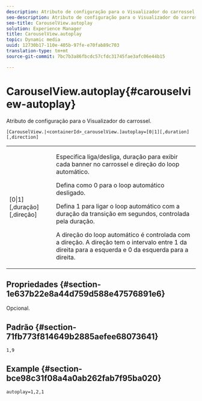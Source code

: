 ```yaml
---
description: Atributo de configuração para o Visualizador do carrossel.
seo-description: Atributo de configuração para o Visualizador do carrossel.
seo-title: CarouselView.autoplay
solution: Experience Manager
title: CarouselView.autoplay
topic: Dynamic media
uuid: 12730b17-110e-405b-97fe-e70fab89c703
translation-type: tm+mt
source-git-commit: 7bc7b3a86fbcdc57cfdc31745fae3afc06e44b15

---
```



# CarouselView.autoplay{#carouselview-autoplay}

Atributo de configuração para o Visualizador do carrossel.

`[CarouselView.|<containerId>_carouselView.]autoplay=[0|1][,duration][,direction]`

<table id="table_441553CD34C94A58A9D7CBF772DEDDB6"> 
 <tbody> 
  <tr> 
   <td colname="col1"> <p> <span class="codeph">[0|1][,duração][,direção]</span> </p> </td> 
   <td colname="col2"> <p> Especifica liga/desliga, duração para exibir cada banner no carrossel e direção do loop automático. </p> <p>Defina como <span class="codeph"> 0</span> para o loop automático desligado. </p> <p>Defina <span class="codeph"> 1</span> para ligar o loop automático com a duração da transição em segundos, controlada pela <span class="codeph"> duração</span>. </p> <p>A direção do loop automático é controlada com a <span class="codeph"> direção</span>. A <span class="codeph"> direção</span> tem o intervalo entre <span class="codeph"> 1</span> da direita para a esquerda e <span class="codeph"> 0</span> da esquerda para a direita. </p> </td> 
  </tr> 
 </tbody> 
</table>

## Propriedades {#section-1e637b22e8a44d759d588e47576891e6}

Opcional.

## Padrão {#section-71fb773f814649b2885aefee68073641}

`1,9`

## Example {#section-bce98c31f08a4a0ab262fab7f95ba020}

```
autoplay=1,2,1
```

